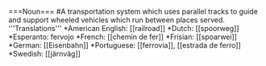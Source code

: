 ===Noun===
#A transportation system which uses parallel tracks to guide and support wheeled vehicles which run between places served.
'''Translations'''
*American English: [[railroad]]
*Dutch: [[spoorweg]]
*Esperanto: fervojo
*French: [[chemin de fer]]
*Frisian: [[spoarwei]]
*German: [[Eisenbahn]]
*Portuguese: [[ferrovia]], [[estrada de ferro]]
*Swedish: [[järnväg]]